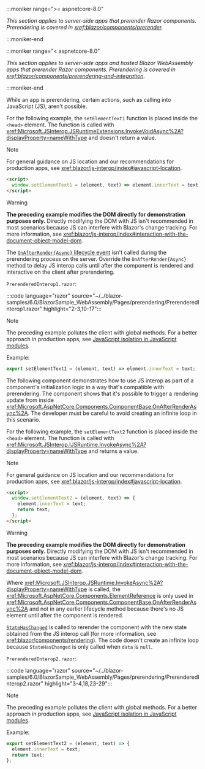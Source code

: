 :::moniker range=">= aspnetcore-8.0"

*This section applies to server-side apps that prerender Razor components. Prerendering is covered in <xref:blazor/components/prerender>.*

:::moniker-end

:::moniker range="< aspnetcore-8.0"

*This section applies to server-side apps and hosted Blazor WebAssembly apps that prerender Razor components. Prerendering is covered in <xref:blazor/components/prerendering-and-integration>.*

:::moniker-end

While an app is prerendering, certain actions, such as calling into JavaScript (JS), aren't possible.

For the following example, the `setElementText1` function is placed inside the `<head>` element. The function is called with <xref:Microsoft.JSInterop.JSRuntimeExtensions.InvokeVoidAsync%2A?displayProperty=nameWithType> and doesn't return a value.

> [!NOTE]
> For general guidance on JS location and our recommendations for production apps, see <xref:blazor/js-interop/index#javascript-location>.

```html
<script>
  window.setElementText1 = (element, text) => element.innerText = text;
</script>
```

> [!WARNING]
> **The preceding example modifies the DOM directly for demonstration purposes only.** Directly modifying the DOM with JS isn't recommended in most scenarios because JS can interfere with Blazor's change tracking. For more information, see <xref:blazor/js-interop/index#interaction-with-the-document-object-model-dom>.

The [`OnAfterRender{Async}` lifecycle event](xref:blazor/components/lifecycle#after-component-render-onafterrenderasync) isn't called during the prerendering process on the server. Override the `OnAfterRender{Async}` method to delay JS interop calls until after the component is rendered and interactive on the client after prerendering.

`PrerenderedInterop1.razor`:

:::code language="razor" source="~/../blazor-samples/6.0/BlazorSample_WebAssembly/Pages/prerendering/PrerenderedInterop1.razor" highlight="2-3,10-17":::

> [!NOTE]
> The preceding example pollutes the client with global methods. For a better approach in production apps, see [JavaScript isolation in JavaScript modules](xref:blazor/js-interop/call-javascript-from-dotnet#javascript-isolation-in-javascript-modules).
>
> Example:
>
> ```javascript
> export setElementText1 = (element, text) => element.innerText = text;
> ```

The following component demonstrates how to use JS interop as part of a component's initialization logic in a way that's compatible with prerendering. The component shows that it's possible to trigger a rendering update from inside <xref:Microsoft.AspNetCore.Components.ComponentBase.OnAfterRenderAsync%2A>. The developer must be careful to avoid creating an infinite loop in this scenario.

For the following example, the `setElementText2` function is placed inside the `<head>` element. The function is called with <xref:Microsoft.JSInterop.IJSRuntime.InvokeAsync%2A?displayProperty=nameWithType> and returns a value.

> [!NOTE]
> For general guidance on JS location and our recommendations for production apps, see <xref:blazor/js-interop/index#javascript-location>.

```html
<script>
  window.setElementText2 = (element, text) => {
    element.innerText = text;
    return text;
  };
</script>
```

> [!WARNING]
> **The preceding example modifies the DOM directly for demonstration purposes only.** Directly modifying the DOM with JS isn't recommended in most scenarios because JS can interfere with Blazor's change tracking. For more information, see <xref:blazor/js-interop/index#interaction-with-the-document-object-model-dom>.

Where <xref:Microsoft.JSInterop.JSRuntime.InvokeAsync%2A?displayProperty=nameWithType> is called, the <xref:Microsoft.AspNetCore.Components.ElementReference> is only used in <xref:Microsoft.AspNetCore.Components.ComponentBase.OnAfterRenderAsync%2A> and not in any earlier lifecycle method because there's no JS element until after the component is rendered.

[`StateHasChanged`](xref:blazor/components/lifecycle#state-changes-statehaschanged) is called to rerender the component with the new state obtained from the JS interop call (for more information, see <xref:blazor/components/rendering>). The code doesn't create an infinite loop because `StateHasChanged` is only called when `data` is `null`.

`PrerenderedInterop2.razor`:

:::code language="razor" source="~/../blazor-samples/6.0/BlazorSample_WebAssembly/Pages/prerendering/PrerenderedInterop2.razor" highlight="3-4,18,23-29":::

> [!NOTE]
> The preceding example pollutes the client with global methods. For a better approach in production apps, see [JavaScript isolation in JavaScript modules](xref:blazor/js-interop/call-javascript-from-dotnet#javascript-isolation-in-javascript-modules).
>
> Example:
>
> ```javascript
> export setElementText2 = (element, text) => {
>   element.innerText = text;
>   return text;
> };
> ```
